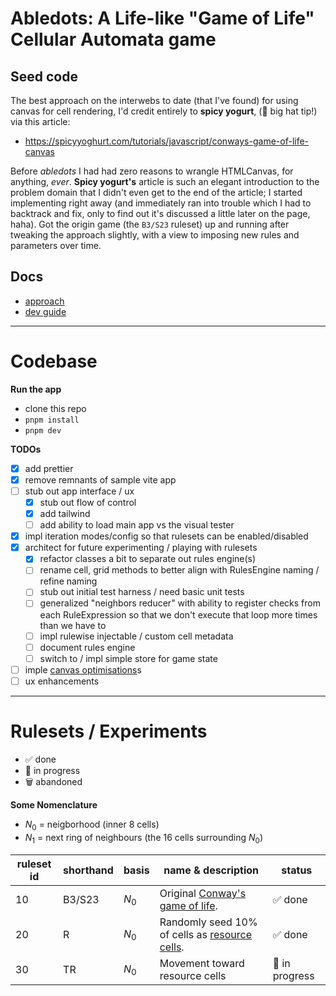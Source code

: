 # Abledots: A Life-like "Game of Life" Cellular Automata game

## Seed code

The best approach on the interwebs to date (that I've found) for using canvas for cell rendering, I'd credit entirely to **spicy yogurt**, (:pray: big hat tip!) via this article:

- https://spicyyoghurt.com/tutorials/javascript/conways-game-of-life-canvas

Before _abledots_ I had had zero reasons to wrangle HTMLCanvas, for anything, _ever_. **Spicy yogurt's** article is such an elegant introduction to the problem domain that I didn't even get to the end of the article; I started implementing right away (and immediately ran into trouble which I had to backtrack and fix, only to find out it's discussed a little later on the page, haha). Got the origin game (the `B3/S23` ruleset) up and running after tweaking the approach slightly, with a view to imposing new rules and parameters over time.

## Docs
- [approach](./docs/approach.md)
- [dev guide](./docs/dev-guide.md)


---

# Codebase

**Run the app**

- clone this repo
- `pnpm install`
- `pnpm dev`

**TODOs**

- [x] add prettier
- [x] remove remnants of sample vite app
- [ ] stub out app interface / ux
  - [x] stub out flow of control
  - [x] add tailwind
  - [ ] add ability to load main app vs the visual tester
- [x] impl iteration modes/config so that rulesets can be enabled/disabled
- [x] architect for future experimenting / playing with rulesets
  - [x] refactor classes a bit to separate out rules engine(s)
  - [ ] rename cell, grid methods to better align with RulesEngine naming / refine naming
  - [ ] stub out initial test harness / need basic unit tests
  - [ ] generalized "neighbors reducer" with ability to register checks from each RuleExpression so that we don't execute that loop more times than we have to
  - [ ] impl rulewise injectable / custom cell metadata
  - [ ] document rules engine
  - [ ] switch to / impl simple store for game state
- [ ] imple [canvas optimisations](https://developer.mozilla.org/en-US/docs/Web/API/Canvas_API/Tutorial/Optimizing_canvas)s
- [ ] ux enhancements

---

# Rulesets / Experiments

- :white_check_mark: done
- :test_tube: in progress
- :wastebasket: abandoned

**Some Nomenclature**

- $N_{0}$ = neigborhood (inner 8 cells)
- $N_{1}$ = next ring of neighbours (the 16 cells surrounding $N_{0}$)

| ruleset id | shorthand | basis   | name & description                                                                       | status                  |
| ---------- | --------- | ------- | ---------------------------------------------------------------------------------------- | ----------------------- |
| 10         | B3/S23    | $N_{0}$ | Original [Conway's game of life](https://en.wikipedia.org/wiki/Conway%27s_Game_of_Life). | :white_check_mark: done |
| 20         | R         | $N_{0}$ | Randomly seed 10% of cells as [resource cells](docs/rule-20-resource-cells.md).        | :white_check_mark: done |
| 30         | TR        | $N_{0}$ | Movement toward resource cells                                                           | :test_tube: in progress |
